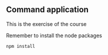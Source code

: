 ## Command application

This is the exercise of the course

Remember to install the node packages

```
npm install
```